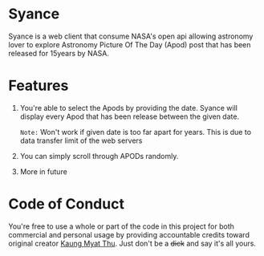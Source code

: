 # Syance

Syance is a web client that consume NASA's open api allowing astronomy lover to explore Astronomy Picture Of The Day (Apod) post that has been released for 15years by NASA.

# Features

1. You're able to select the Apods by providing the date. Syance will display every Apod that has   been release between the given date.

    `Note:`  Won't work if given date is too far apart for years. This is due to data transfer limit of the web servers

2. You can simply scroll through APODs randomly.

3. More in future

# Code of Conduct

You're free to use a whole or part of the code in this project for both commercial and personal usage by providing accountable credits toward original creator [Kaung Myat Thu](https://kmt29.github.io/).
Just don't be a ~~dick~~ and say it's all yours.